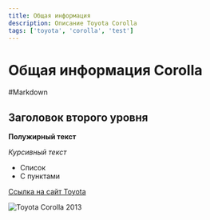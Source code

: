```yaml
---
title: Общая информация
description: Описание Toyota Corolla 
tags: ['toyota', 'corolla', 'test']
---
```


# Общая информация Corolla

#Markdown

## Заголовок второго уровня

**Полужирный текст**

*Курсивный текст*

* Список
* С пунктами

[Ссылка на сайт Toyota](https://www.toyota.com/)

![Toyota Corolla 2013](https://mezamo.ru/images/toyota-corolla-2013-2016-%D1%81%D0%B5%D0%B4%D0%B0%D0%BD/toyota-corolla-2013-2016-sedan.jpg)
